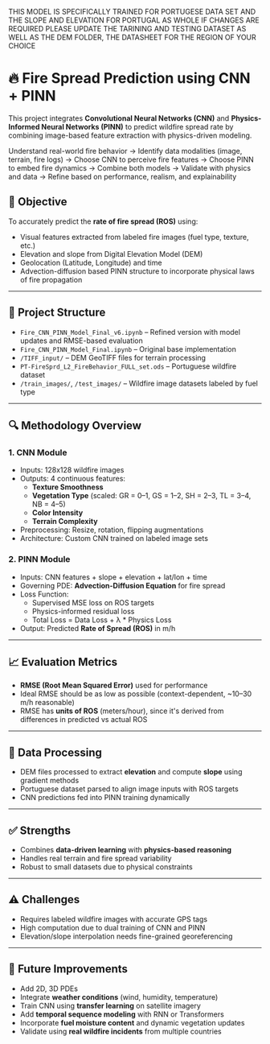 THIS MODEL IS SPECIFICALLY TRAINED FOR PORTUGESE DATA SET AND THE SLOPE AND ELEVATION FOR PORTUGAL AS WHOLE
IF CHANGES ARE REQUIRED PLEASE UPDATE THE TARINING AND TESTING DATASET AS WELL AS THE DEM FOLDER, THE DATASHEET FOR THE REGION OF YOUR CHOICE 
# 🔥 Fire Spread Prediction using CNN + PINN

This project integrates **Convolutional Neural Networks (CNN)** and **Physics-Informed Neural Networks (PINN)** to predict wildfire spread rate by combining image-based feature extraction with physics-driven modeling.

Understand real-world fire behavior 
→ Identify data modalities (image, terrain, fire logs)
→ Choose CNN to perceive fire features
→ Choose PINN to embed fire dynamics
→ Combine both models
→ Validate with physics and data
→ Refine based on performance, realism, and explainability

## 📌 Objective

To accurately predict the **rate of fire spread (ROS)** using:
- Visual features extracted from labeled fire images (fuel type, texture, etc.)
- Elevation and slope from Digital Elevation Model (DEM)
- Geolocation (Latitude, Longitude) and time
- Advection-diffusion based PINN structure to incorporate physical laws of fire propagation

---

## 📂 Project Structure

- `Fire_CNN_PINN_Model_Final_v6.ipynb` – Refined version with model updates and RMSE-based evaluation
- `Fire_CNN_PINN_Model_Final.ipynb` – Original base implementation
- `/TIFF_input/` – DEM GeoTIFF files for terrain processing
- `PT-FireSprd_L2_FireBehavior_FULL_set.ods` – Portuguese wildfire dataset
- `/train_images/`, `/test_images/` – Wildfire image datasets labeled by fuel type

---

## 🔍 Methodology Overview

### 1. **CNN Module**
- Inputs: 128x128 wildfire images
- Outputs: 4 continuous features:
  - **Texture Smoothness**
  - **Vegetation Type** (scaled: GR = 0–1, GS = 1–2, SH = 2–3, TL = 3–4, NB = 4–5)
  - **Color Intensity**
  - **Terrain Complexity**
- Preprocessing: Resize, rotation, flipping augmentations
- Architecture: Custom CNN trained on labeled image sets

### 2. **PINN Module**
- Inputs: CNN features + slope + elevation + lat/lon + time
- Governing PDE: **Advection-Diffusion Equation** for fire spread
- Loss Function:
  - Supervised MSE loss on ROS targets
  - Physics-informed residual loss
  - Total Loss = Data Loss + λ * Physics Loss
- Output: Predicted **Rate of Spread (ROS)** in m/h

---

## 📈 Evaluation Metrics

- **RMSE (Root Mean Squared Error)** used for performance
- Ideal RMSE should be as low as possible (context-dependent, ~10–30 m/h reasonable)
- RMSE has **units of ROS** (meters/hour), since it's derived from differences in predicted vs actual ROS

---

## 🧪 Data Processing

- DEM files processed to extract **elevation** and compute **slope** using gradient methods
- Portuguese dataset parsed to align image inputs with ROS targets
- CNN predictions fed into PINN training dynamically

---

## ✅ Strengths

- Combines **data-driven learning** with **physics-based reasoning**
- Handles real terrain and fire spread variability
- Robust to small datasets due to physical constraints

---

## ⚠️ Challenges

- Requires labeled wildfire images with accurate GPS tags
- High computation due to dual training of CNN and PINN
- Elevation/slope interpolation needs fine-grained georeferencing

---

## 🚀 Future Improvements

- Add 2D, 3D PDEs 
- Integrate **weather conditions** (wind, humidity, temperature)
- Train CNN using **transfer learning** on satellite imagery
- Add **temporal sequence modeling** with RNN or Transformers
- Incorporate **fuel moisture content** and dynamic vegetation updates
- Validate using **real wildfire incidents** from multiple countries

